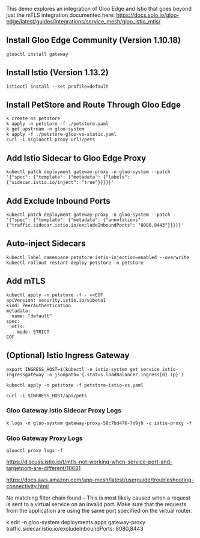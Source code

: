 This demo explores an integration of Gloo Edge and Istio that goes beyond just the mTLS integration documented here:
https://docs.solo.io/gloo-edge/latest/guides/integrations/service_mesh/gloo_istio_mtls/

## Install Gloo Edge Community (Version 1.10.18)

```
glooctl install gateway
```

## Install Istio (Version 1.13.2)

```
istioctl install --set profile=default
```

## Install PetStore and Route Through Gloo Edge

```
k create ns petstore
k apply -n petstore -f ./petstore.yaml
k get upstream -n gloo-system
k apply -f ./petstore-gloo-vs-static.yaml
curl -i $(glooctl proxy url)/pets
```

## Add Istio Sidecar to Gloo Edge Proxy

```
kubectl patch deployment gateway-proxy -n gloo-system --patch '{"spec": {"template": {"metadata": {"labels": {"sidecar.istio.io/inject": "true"}}}}}'
```

## Add Exclude Inbound Ports

```
kubectl patch deployment gateway-proxy -n gloo-system --patch '{"spec": {"template": {"metadata": {"annotations": {"traffic.sidecar.istio.io/excludeInboundPorts": "8080,8443"}}}}}'
```

## Auto-inject Sidecars

```
kubectl label namespace petstore istio-injection=enabled --overwrite
kubectl rollout restart deploy petstore -n petstore
```

## Add mTLS

```
kubectl apply -n petstore -f - <<EOF
apiVersion: security.istio.io/v1beta1
kind: PeerAuthentication
metadata:
  name: "default"
spec:
  mtls:
    mode: STRICT
EOF
```


## (Optional) Istio Ingress Gateway

```
export INGRESS_HOST=$(kubectl -n istio-system get service istio-ingressgateway -o jsonpath='{.status.loadBalancer.ingress[0].ip}')

kubectl apply -n petstore -f petstore-istio-vs.yaml

curl -i $INGRESS_HOST/api/pets
```

### Gloo Gateway Istio Sidecar Proxy Logs

```
k logs -n gloo-system gateway-proxy-58c7bd476-7d9jh -c istio-proxy -f
```

### Gloo Gateway Proxy Logs

```
glooctl proxy logs -f
```








https://discuss.istio.io/t/mtls-not-working-when-service-port-and-targetport-are-different/10681

https://docs.aws.amazon.com/app-mesh/latest/userguide/troubleshooting-connectivity.html

No matching filter chain found – This is most likely caused when a request is sent to a virtual service on an invalid port. Make sure that the requests from the application are using the same port specified on the virtual router.





k edit -n gloo-system deployments.apps gateway-proxy
traffic.sidecar.istio.io/excludeInboundPorts: 8080,8443

